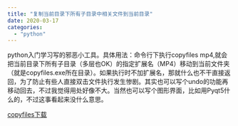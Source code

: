 ```yaml
---
title: "复制当前目录下所有子目录中相关文件到当前目录"
date: 2020-03-17
categories: 
  - "python"
---
```


python入门学习写的邪恶小工具。具体用法：命令行下执行copyfiles mp4,就会把当前目录下所有子目录（多层也OK）的指定扩展名（MP4）移动到当前文件夹（就是copyfiles.exe所在目录）。如果执行时不加扩展名，那就什么也不干直接返回，为了防止有些人直接双击文件执行发生惨剧。其实也可以写个undo的功能再移动回去，不过我觉得用处好像不大。当然也可以写个图形界面，比如用Pyqt5什么的，不过这事看起来没什么意思。

[copyfiles](https://dvd3.net/wp-content/uploads/2020/03/copyfiles.zip)[下载](https://dvd3.net/wp-content/uploads/2020/03/copyfiles.zip)

